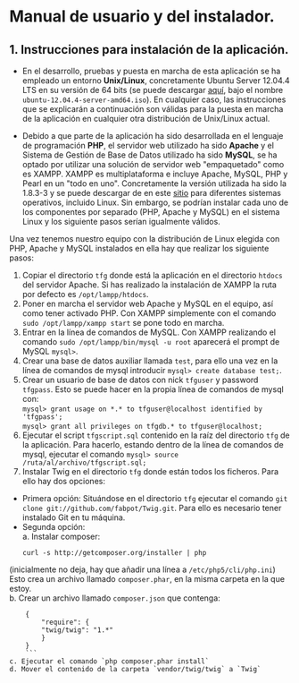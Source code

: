 # **Manual de usuario y del instalador.** #

## 1. Instrucciones para instalación de la aplicación.
* En el desarrollo, pruebas y puesta en marcha de esta aplicación se ha empleado un entorno **Unix/Linux**, concretamente Ubuntu Server 12.04.4 LTS en su versión de 64 bits (se puede descargar [aquí](http://releases.ubuntu.com/precise/), bajo el nombre ``ubuntu-12.04.4-server-amd64.iso``). En cualquier caso, las instrucciones que se explicarán a continuación son válidas para la puesta en marcha de la aplicación en cualquier otra distribución de Unix/Linux actual.  
  
* Debido a que parte de la aplicación ha sido desarrollada en el lenguaje de programación **PHP**, el servidor web utilizado ha sido **Apache** y el Sistema de Gestión de Base de Datos utilizado ha sido **MySQL**, se ha optado por utilizar una solución de servidor web "empaquetado" como es XAMPP. XAMPP es multiplataforma e incluye Apache, MySQL, PHP y Pearl en un "todo en uno". Concretamente la versión utilizada ha sido la 1.8.3-3 y se puede descargar de en este [sitio](https://www.apachefriends.org/download.html) para diferentes sistemas operativos, incluido Linux. Sin embargo, se podrían instalar cada uno de los componentes por separado (PHP, Apache y MySQL) en el sistema Linux y los siguiente pasos serían igualmente válidos.  
  
Una vez tenemos nuestro equipo con la distribución de Linux elegida con PHP, Apache y MySQL instalados en ella hay que realizar los siguiente pasos:
  
1. Copiar el directorio `tfg` donde está la aplicación en el directorio `htdocs` del servidor Apache. Si has realizado la instalación de XAMPP la ruta por defecto es `/opt/lampp/htdocs`.
2. Poner en marcha el servidor web Apache y MySQL en el equipo, así como tener activado PHP. Con XAMPP simplemente con el comando `sudo /opt/lampp/xampp start` se pone todo en marcha.
3. Entrar en la línea de comandos de MySQL. Con XAMPP realizando el comando `sudo /opt/lampp/bin/mysql -u root` aparecerá el prompt de MySQL `mysql>`.
4. Crear una base de datos auxiliar llamada `test`, para ello una vez en la línea de comandos de mysql introducir `mysql> create database test;`.
5. Crear un usuario de base de datos con nick `tfguser` y password `tfgpass`. Esto se puede hacer en la propia línea de comandos de mysql con:  
`mysql> grant usage on *.* to tfguser@localhost identified by 'tfgpass';`  
`mysql> grant all privileges on tfgdb.* to tfguser@localhost;`
6. Ejecutar el script `tfgscript.sql` contenido en la raíz del directorio `tfg` de la aplicación. Para hacerlo, estando dentro de la línea de comandos de mysql, ejecutar el comando `mysql> source /ruta/al/archivo/tfgscript.sql;`
7. Instalar Twig en el directorio `tfg` donde están todos los ficheros. Para ello hay dos opciones:  
  - Primera opción: Situándose en el directorio `tfg` ejecutar el comando `git clone git://github.com/fabpot/Twig.git`. Para ello es necesario tener instalado Git en tu máquina.  
  - Segunda opción:  
a. Instalar composer:  
	```
	curl -s http://getcomposer.org/installer | php
	```  
(inicialmente no deja, hay que añadir una línea a `/etc/php5/cli/php.ini`) Esto crea un archivo llamado `composer.phar`, en la misma carpeta en la que estoy.  
b. Crear un archivo llamado `composer.json` que contenga:  
```
	{
	    "require": {
		"twig/twig": "1.*"
	    }
	}
	```  
c. Ejecutar el comando `php composer.phar install`  
d. Mover el contenido de la carpeta `vendor/twig/twig` a `Twig`
